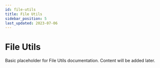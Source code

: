 ```yaml
---
id: file-utils
title: File Utils
sidebar_position: 5
last_updated: 2023-07-06
---
```


# File Utils

Basic placeholder for File Utils documentation. Content will be added later. 

